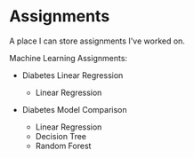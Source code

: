 # Assignments

A place I can store assignments I've worked on. 

Machine Learning Assignments:
* Diabetes Linear Regression
  * Linear Regression

* Diabetes Model Comparison
  * Linear Regression
  * Decision Tree
  * Random Forest
